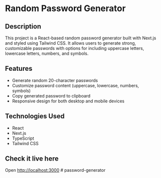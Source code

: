 # Random Password Generator

## Description

This project is a React-based random password generator built with Next.js and styled using Tailwind CSS. It allows users to generate strong, customizable passwords with options for including uppercase letters, lowercase letters, numbers, and symbols.

## Features

- Generate random 20-character passwords
- Customize password content (uppercase, lowercase, numbers, symbols)
- Copy generated password to clipboard
- Responsive design for both desktop and mobile devices

## Technologies Used

- React
- Next.js
- TypeScript
- Tailwind CSS

## Check it live here

Open [http://localhost:3000](http://localhost:3000) # password-generator